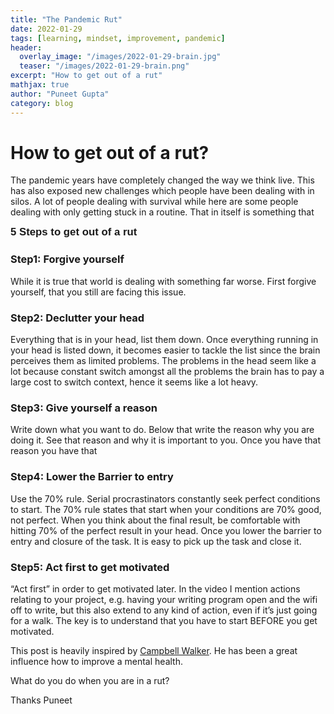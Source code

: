 ```yaml
---
title: "The Pandemic Rut"
date: 2022-01-29
tags: [learning, mindset, improvement, pandemic]
header:
  overlay_image: "/images/2022-01-29-brain.jpg"
  teaser: "/images/2022-01-29-brain.png"
excerpt: "How to get out of a rut"
mathjax: true
author: "Puneet Gupta"
category: blog
---
```


# How to get out of a rut?

The pandemic years have completely changed the way we think live. This has also exposed new challenges which people have been dealing with in silos. A lot of people dealing with survival while here are some people dealing with only getting stuck in a routine. That in itself is something that

<span style="font-family:Helvetica; font-size:1.2em;"> **5 Steps to get out of a rut**</span>

### Step1: Forgive yourself

While it is true that world is dealing with something far worse. First forgive yourself, that you still are facing this issue.

### Step2: Declutter your head

Everything that is in your head, list them down. Once everything running in your head is listed down, it becomes easier to tackle the list since the brain perceives them as limited problems. The problems in the head seem like a lot because constant switch amongst all the problems the brain has to pay a large cost to switch context, hence it seems like a lot heavy.

### Step3: Give yourself a reason

Write down what you want to do. Below that write the reason why you are doing it. See that reason and why it is important to you. Once you have that reason you have that

### Step4: Lower the Barrier to entry

Use the 70% rule. Serial procrastinators constantly seek perfect conditions to start. The 70% rule states that start when your conditions are 70% good, not perfect. When you think about the final result, be comfortable with hitting 70% of the perfect result in your head. Once you lower the barrier to entry and closure of the task. It is easy to pick up the task and close it.

### Step5: Act first to get motivated

“Act first” in order to get motivated later. In the video I mention actions relating to your project, e.g. having your writing program open and the wifi off to write, but this also extend to any kind of action, even if it’s just going for a walk. The key is to understand that you have to start BEFORE you get motivated.

This post is heavily inspired by [Campbell Walker]('https://www.youtube.com/watch?v=JW6d7RA5n9A&ab_channel=struthless'). He has been a great influence how to improve a mental health.


What do you do when you are in a rut?

Thanks
Puneet
